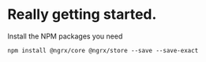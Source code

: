 # Really getting started.

Install the NPM packages you need
```
npm install @ngrx/core @ngrx/store --save --save-exact
```
